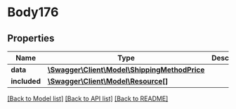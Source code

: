 # Body176

## Properties
Name | Type | Description | Notes
------------ | ------------- | ------------- | -------------
**data** | [**\Swagger\Client\Model\ShippingMethodPrice**](ShippingMethodPrice.md) |  | [optional] 
**included** | [**\Swagger\Client\Model\Resource[]**](Resource.md) |  | [optional] 

[[Back to Model list]](../../README.md#documentation-for-models) [[Back to API list]](../../README.md#documentation-for-api-endpoints) [[Back to README]](../../README.md)

